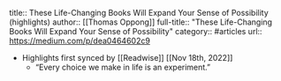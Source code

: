 title:: These Life-Changing Books Will Expand Your Sense of Possibility (highlights)
author:: [[Thomas Oppong]]
full-title:: "These Life-Changing Books Will Expand Your Sense of Possibility"
category:: #articles
url:: https://medium.com/p/dea0464602c9

- Highlights first synced by [[Readwise]] [[Nov 18th, 2022]]
	- “Every choice we make in life is an experiment.”